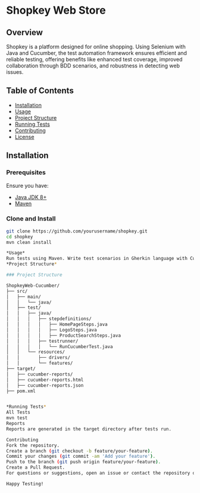 # Shopkey Web Store

## Overview

Shopkey is a platform designed for online shopping. Using Selenium with Java and Cucumber, the test automation framework ensures efficient and reliable testing, offering benefits like enhanced test coverage, improved collaboration through BDD scenarios, and robustness in detecting web issues.

## Table of Contents

- [Installation](#installation)
- [Usage](#usage)
- [Project Structure](#project-structure)
- [Running Tests](#running-tests)
- [Contributing](#contributing)
- [License](#license)

## Installation

### Prerequisites

Ensure you have:

- [Java JDK 8+](https://www.oracle.com/java/technologies/javase-downloads.html)
- [Maven](https://maven.apache.org/install.html)

### Clone and Install

```sh
git clone https://github.com/yourusername/shopkey.git
cd shopkey
mvn clean install

*Usage*
Run tests using Maven. Write test scenarios in Gherkin language with Cucumber
*Project Structure*

### Project Structure

ShopkeyWeb-Cucumber/
├── src/
│   ├── main/
│   │   └── java/
│   ├── test/
│   │   ├── java/
│   │   │   ├── stepdefinitions/
│   │   │   │   ├── HomePageSteps.java
│   │   │   │   ├── LogoSteps.java
│   │   │   │   ├── ProductSearchSteps.java
│   │   │   ├── testrunner/
│   │   │   │   └── RunCucumberTest.java
│   │   └── resources/
│   │       ├── drivers/
│   │       └── features/
├── target/
│   ├── cucumber-reports/
│   ├── cucumber-reports.html
│   ├── cucumber-reports.json
├── pom.xml


*Running Tests*
All Tests
mvn test
Reports
Reports are generated in the target directory after tests run.

Contributing
Fork the repository.
Create a branch (git checkout -b feature/your-feature).
Commit your changes (git commit -am 'Add your feature').
Push to the branch (git push origin feature/your-feature).
Create a Pull Request.
For questions or suggestions, open an issue or contact the repository owner.

Happy Testing!


